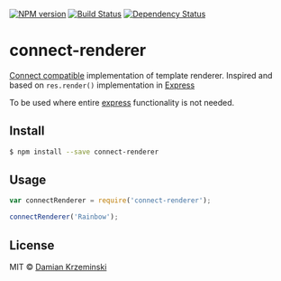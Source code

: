 [![NPM version][npm-image]][npm-url]
[![Build Status][build-image]][build-url]
[![Dependency Status][deps-image]][deps-url]

# connect-renderer

[Connect compatible][connect] implementation of template renderer. Inspired and based on `res.render()` implementation in [Express][express]

To be used where entire [express] functionality is not needed.

## Install

```sh
$ npm install --save connect-renderer
```

## Usage

```js
var connectRenderer = require('connect-renderer');

connectRenderer('Rainbow');
```

## License

MIT © [Damian Krzeminski](https://pirxpilot.me)

[connect]: https://npmjs.org/package/connect
[express]: https://npmjs.org/package/express

[npm-image]: https://img.shields.io/npm/v/connect-renderer
[npm-url]: https://npmjs.org/package/connect-renderer

[build-url]: https://github.com/pirxpilot/connect-renderer/actions/workflows/check.yaml
[build-image]: https://img.shields.io/github/actions/workflow/status/pirxpilot/connect-renderer/check.yaml?branch=main

[deps-image]: https://img.shields.io/librariesio/release/npm/connect-renderer
[deps-url]: https://libraries.io/npm/connect-renderer
